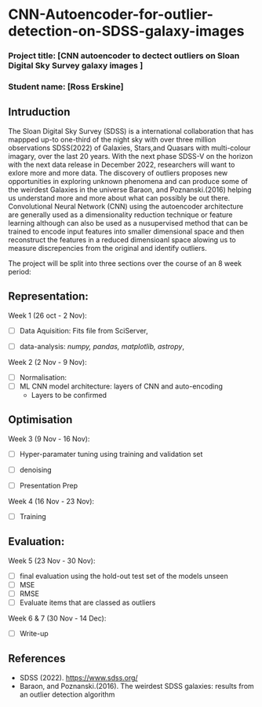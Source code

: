 # CNN-Autoencoder-for-outlier-detection-on-SDSS-galaxy-images
### Project title: [CNN autoencoder to dectect outliers on Sloan Digital Sky Survey galaxy images ]

### Student name: [Ross Erskine]

## Intruduction
The Sloan Digital Sky Survey (SDSS) is a international collaboration that has mappped up-to one-third of the night sky with over three million observations SDSS(2022) of Galaxies, Stars,and Quasars with multi-colour imagary, over the last 20 years. With the next phase SDSS-V on the horizon with the next data release in December 2022, researchers will want to exlore more and more data. The discovery of outliers proposes new opportunities in exploring unknown phenomena and can produce some of the weirdest Galaxies in the universe Baraon, and Poznanski.(2016) helping us understand more and more about what can possibly be out there. Convolutional Neural Network (CNN) using the autoencoder architecture are generally used as a  dimensionality reduction technique or feature learning although can also be used as a nusupervised method that can be trained to encode input features into smaller dimensional space and then reconstruct the features in a reduced dimensioanl space alowing us to measure discrepencies from the original and identify outliers. 


The project will be split into three sections over the course of an 8 week period: 
## Representation: 
Week 1 (26 oct - 2 Nov):
  - [ ] Data Aquisition: Fits file from SciServer,
  - [ ] data-analysis: *numpy, pandas, matplotlib, astropy*, 


Week 2 (2 Nov - 9 Nov):
  - [ ] Normalisation: 
  - [ ] ML CNN model architecture: layers of CNN and auto-encoding 
    - Layers to be confirmed 
   
  
## Optimisation
Week 3 (9 Nov - 16 Nov):
  - [ ] Hyper-paramater tuning using training and validation set
  - [ ] denoising 
  - [ ] Presentation Prep


Week 4 (16 Nov - 23 Nov):
  - [ ] Training 
## Evaluation: 
Week 5 (23 Nov - 30 Nov):
  - [ ] final evaluation using the hold-out test set of the models unseen  
  - [ ] MSE
  - [ ] RMSE
  - [ ] Evaluate items that are classed as outliers
  
Week 6 & 7 (30 Nov - 14 Dec):
  - [ ] Write-up
  
## References 
- SDSS (2022). https://www.sdss.org/
- Baraon, and Poznanski.(2016). The weirdest SDSS galaxies: results from an outlier detection algorithm
